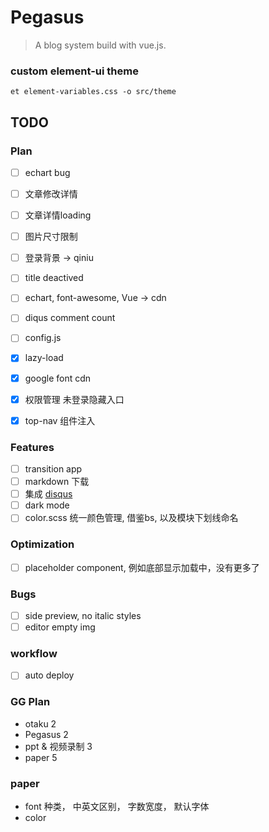 # Pegasus

> A blog system build with vue.js.

### custom element-ui theme
`et element-variables.css -o src/theme`

## TODO

### Plan
- [ ] echart bug
- [ ] 文章修改详情
- [ ] 文章详情loading
- [ ] 图片尺寸限制
- [ ] 登录背景 -> qiniu
- [ ] title deactived
- [ ] echart, font-awesome, Vue -> cdn
- [ ] diqus comment count
- [ ] config.js
- [X] lazy-load
- [X] google font cdn
- [X] 权限管理 未登录隐藏入口
- [X] top-nav 组件注入


### Features
- [ ] transition app
- [ ] markdown 下载
- [ ] 集成 [disqus](https://pegasus-app.disqus.com/admin/install/platforms/universalcode/)
- [ ] dark mode
- [ ] color.scss 统一颜色管理, 借鉴bs, 以及模块下划线命名

### Optimization
- [ ] placeholder component, 例如底部显示加载中，没有更多了

### Bugs
- [ ] side preview, no italic styles
- [ ] editor empty img

### workflow
- [ ] auto deploy


### GG Plan
- otaku 2
- Pegasus 2
- ppt & 视频录制 3
- paper 5


### paper
- font
 种类， 中英文区别， 字数宽度， 默认字体
- color
